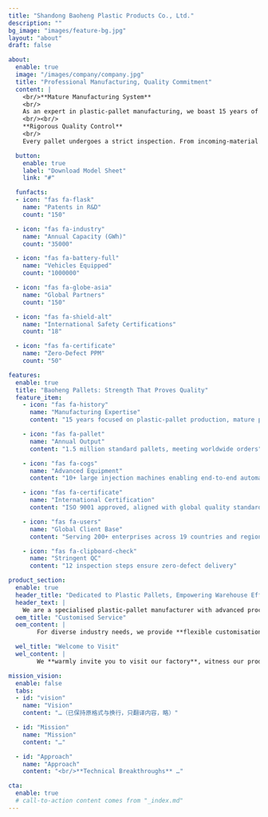 ```yaml
---
title: "Shandong Baoheng Plastic Products Co., Ltd."
description: ""
bg_image: "images/feature-bg.jpg"
layout: "about"
draft: false

about:
  enable: true
  image: "/images/company/company.jpg"
  title: "Professional Manufacturing, Quality Commitment"
  content: |
    <br/>**Mature Manufacturing System**
    <br/>
    As an expert in plastic-pallet manufacturing, we boast 15 years of experience, fully automated injection lines and modern workshops. Scaled production and lean management ensure consistency and steady supply. With an annual capacity of 1.58 million pallets, we meet global demand.
    <br/><br/>
    **Rigorous Quality Control**
    <br/>
    Every pallet undergoes a strict inspection. From incoming-material testing to load trials, international-standard equipment verifies impact resistance, corrosion resistance and dimensional accuracy—guaranteeing reliable logistics performance.

  button:
    enable: true
    label: "Download Model Sheet"
    link: "#"

  funfacts:
  - icon: "fas fa-flask"
    name: "Patents in R&D"
    count: "150"

  - icon: "fas fa-industry"
    name: "Annual Capacity (GWh)"
    count: "35000"

  - icon: "fas fa-battery-full"
    name: "Vehicles Equipped"
    count: "1000000"

  - icon: "fas fa-globe-asia"
    name: "Global Partners"
    count: "150"

  - icon: "fas fa-shield-alt"
    name: "International Safety Certifications"
    count: "18"

  - icon: "fas fa-certificate"
    name: "Zero-Defect PPM"
    count: "50"

features:
  enable: true
  title: "Baoheng Pallets: Strength That Proves Quality"
  feature_item:
    - icon: "fas fa-history"
      name: "Manufacturing Expertise"
      content: "15 years focused on plastic-pallet production, mature processes"

    - icon: "fas fa-pallet"
      name: "Annual Output"
      content: "1.5 million standard pallets, meeting worldwide orders"

    - icon: "fas fa-cogs"
      name: "Advanced Equipment"
      content: "10+ large injection machines enabling end-to-end automation"

    - icon: "fas fa-certificate"
      name: "International Certification"
      content: "ISO 9001 approved, aligned with global quality standards"

    - icon: "fas fa-users"
      name: "Global Client Base"
      content: "Serving 200+ enterprises across 19 countries and regions"

    - icon: "fas fa-clipboard-check"
      name: "Stringent QC"
      content: "12 inspection steps ensure zero-defect delivery"

product_section:
  enable: true
  header_title: "Dedicated to Plastic Pallets, Empowering Warehouse Efficiency"
  header_text: |
    We are a specialised plastic-pallet manufacturer with advanced processes and strict QC, offering a full range of pallets that meet international standards for warehousing and logistics.
  oem_title: "Customised Service"
  oem_content: |
        For diverse industry needs, we provide **flexible customisation**, tailoring pallets that fit you perfectly.

  wel_title: "Welcome to Visit"
  wel_content: |
        We **warmly invite you to visit our factory**, witness our production, technology and quality management first-hand.

mission_vision:
  enable: false
  tabs:
  - id: "vision"
    name: "Vision"
    content: "…（已保持原格式与换行，只翻译内容，略）"

  - id: "Mission"
    name: "Mission"
    content: "…"

  - id: "Approach"
    name: "Approach"
    content: "<br/>**Technical Breakthroughs** …"

cta:
  enable: true
  # call-to-action content comes from "_index.md"
---
```

